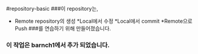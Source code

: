 #repository-basic
###이 repository는,
* Remote repository의 생성
*Local에서 수정
*Local에서  commit
*Remote으로 Push
###를 연습하기 위해 만들어졌습니다.

### 이 작업은 barnch1에서 추가 되었습니다.